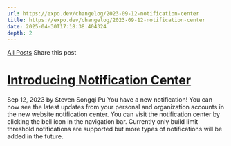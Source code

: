 ```yaml
---
url: https://expo.dev/changelog/2023-09-12-notification-center
title: https://expo.dev/changelog/2023-09-12-notification-center
date: 2025-04-30T17:18:38.404324
depth: 2
---
```


[All Posts](https://expo.dev/changelog)
Share this post
# [Introducing Notification Center](https://expo.dev/changelog/2023-09-12-notification-center)
Sep 12, 2023 by
Steven Songqi Pu
You have a new notification! You can now see the latest updates from your personal and organization accounts in the new website notification center.
You can visit the notification center by clicking the bell icon in the navigation bar. Currently only build limit threshold notifications are supported but more types of notifications will be added in the future.

